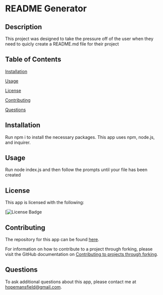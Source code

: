 
# README Generator

## Description

This project was designed to take the pressure off of the user when they need to quicly create a README.md file for their project


## Table of Contents

[Installation](#installation)

[Usage](#usage)

[License](#license)

[Contributing](#contributing)

[Questions](#questions)

    
## Installation
    
Run npm i to install the necessary packages. This app uses npm, node.js, and inquirer.
    
## Usage
    
Run node index.js and then follow the prompts until your file has been created


  ## License
    
  This app is licensed with the following:
    


[![License Badge](https://img.shields.io/badge/License-WTFPL-blue.svg)
    
## Contributing

The repository for this app can be found [here](https://github.com/heyitsthatgirl/README-Generator).

For information on how to contribute to a project through forking, please visit the 
GitHub documentation on [Contributing to projects through forking](https://docs.github.com/en/get-started/quickstart/contributing-to-projects).

## Questions
    
To ask additional questions about this app, please contact me at hopemansfield@gmail.com.
